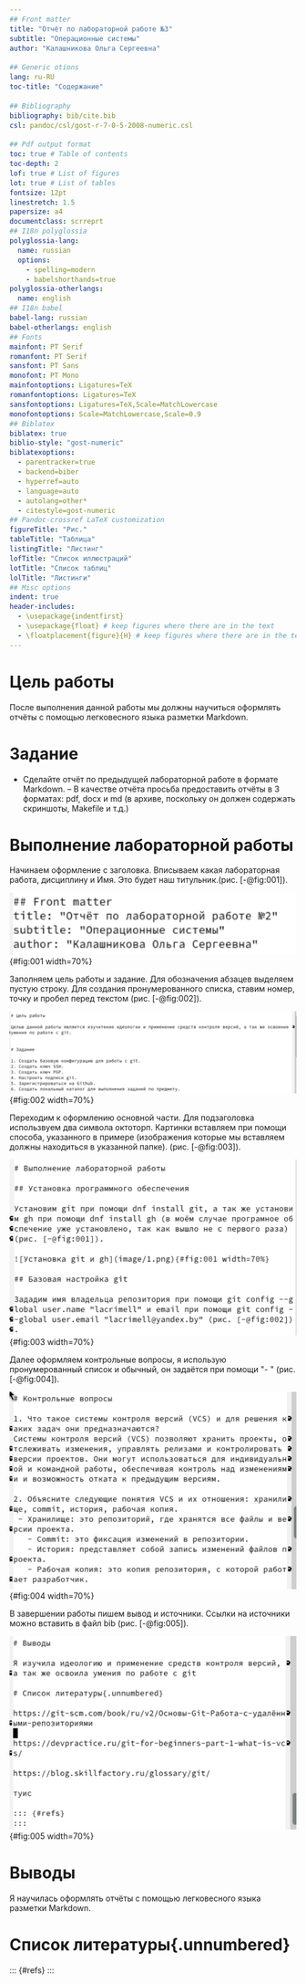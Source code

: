 ```yaml
---
## Front matter
title: "Отчёт по лабораторной работе №3"
subtitle: "Операционные системы"
author: "Калашникова Ольга Сергеевна"

## Generic otions
lang: ru-RU
toc-title: "Содержание"

## Bibliography
bibliography: bib/cite.bib
csl: pandoc/csl/gost-r-7-0-5-2008-numeric.csl

## Pdf output format
toc: true # Table of contents
toc-depth: 2
lof: true # List of figures
lot: true # List of tables
fontsize: 12pt
linestretch: 1.5
papersize: a4
documentclass: scrreprt
## I18n polyglossia
polyglossia-lang:
  name: russian
  options:
	- spelling=modern
	- babelshorthands=true
polyglossia-otherlangs:
  name: english
## I18n babel
babel-lang: russian
babel-otherlangs: english
## Fonts
mainfont: PT Serif
romanfont: PT Serif
sansfont: PT Sans
monofont: PT Mono
mainfontoptions: Ligatures=TeX
romanfontoptions: Ligatures=TeX
sansfontoptions: Ligatures=TeX,Scale=MatchLowercase
monofontoptions: Scale=MatchLowercase,Scale=0.9
## Biblatex
biblatex: true
biblio-style: "gost-numeric"
biblatexoptions:
  - parentracker=true
  - backend=biber
  - hyperref=auto
  - language=auto
  - autolang=other*
  - citestyle=gost-numeric
## Pandoc-crossref LaTeX customization
figureTitle: "Рис."
tableTitle: "Таблица"
listingTitle: "Листинг"
lofTitle: "Список иллюстраций"
lotTitle: "Список таблиц"
lolTitle: "Листинги"
## Misc options
indent: true
header-includes:
  - \usepackage{indentfirst}
  - \usepackage{float} # keep figures where there are in the text
  - \floatplacement{figure}{H} # keep figures where there are in the text
---
```


# Цель работы

После выполнения данной работы мы должны научиться оформлять отчёты с помощью легковесного языка разметки Markdown.

# Задание

- Сделайте отчёт по предыдущей лабораторной работе в формате Markdown.
– В качестве отчёта просьба предоставить отчёты в 3 форматах: pdf, docx и md (в архиве, поскольку он должен содержать скриншоты, Makefile и т.д.)

# Выполнение лабораторной работы

Начинаем оформление с заголовка. Вписываем какая лабораторная работа, дисциплину и Имя. Это будет наш титульник.(рис. [-@fig:001]).

![Оформление титульника](image/1.png){#fig:001 width=70%}

Заполняем цель работы и задание. Для обозначения абзацев выделяем пустую строку. Для создания пронумерованного списка, ставим номер, точку и пробел перед текстом (рис. [-@fig:002]).

![Оформление цели и задачи](image/2.png){#fig:002 width=70%}

Переходим к оформлению основной части. Для подзаголовка использвуем два символа октоторп. Картинки вставляем при помощи способа, указанного в примере (изображения которые мы вставляем должны находиться в указанной папке). (рис. [-@fig:003]).

![Оформление основной части](image/3.png){#fig:003 width=70%}

Далее оформляем контрольные вопросы, я использую пронумерованный список и обычный, он задаётся при помощи "- " (рис. [-@fig:004]).

![Оформление контрольных вопросов](image/4.png){#fig:004 width=70%}

В завершении работы пишем вывод и источники. Ссылки на источники можно вставить в файл bib (рис. [-@fig:005]).

![Оформление вывода и списка литературы](image/5.png){#fig:005 width=70%}

# Выводы

Я научилась оформлять отчёты с помощью легковесного языка разметки Markdown.

# Список литературы{.unnumbered}

::: {#refs}
:::

